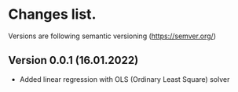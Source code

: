 # Changes list. 

Versions are following semantic versioning (https://semver.org/) 

## Version 0.0.1 (16.01.2022)

- Added linear regression with OLS (Ordinary Least Square) solver